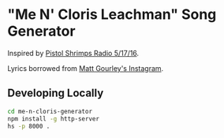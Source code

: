 # "Me N' Cloris Leachman" Song Generator

Inspired by [Pistol Shrimps Radio 5/17/16](http://earwolf.com/episode/pistol-shrimps-radio-51716/).

Lyrics borrowed from [Matt Gourley's Instagram](https://www.instagram.com/p/BFiUh0IMqJE/).

## Developing Locally

```bash
cd me-n-cloris-generator
npm install -g http-server
hs -p 8000 .
```

